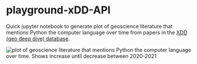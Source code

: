 # playground-xDD-API

Quick jupyter notebook to generate plot of geoscience literature that mentions Python the computer language over
time from papers in the [XDD (geo deep dive) database](https://geodeepdive.org/).

![plot of geoscience literature that mentions Python the computer language over
time. Shows increase until decrease between 2020-2021](https://raw.githubusercontent.com/JustinGOSSES/playground-xDD-API/main/GeoArticlesOverTimesWithPython.png)
